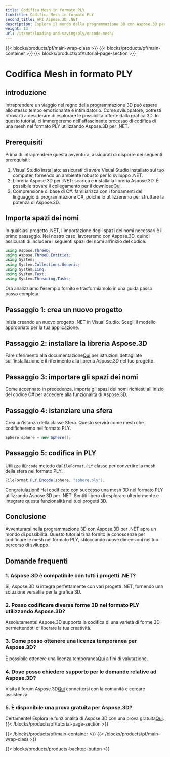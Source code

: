 ```yaml
---
title: Codifica Mesh in formato PLY
linktitle: Codifica Mesh in formato PLY
second_title: API Aspose.3D .NET
description: Esplora il mondo della programmazione 3D con Aspose.3D per .NET. Scopri come codificare le mesh nel formato PLY senza sforzo. Migliora il tuo gioco di sviluppo!
weight: 13
url: /it/net/loading-and-saving/ply/encode-mesh/
---
```


{{< blocks/products/pf/main-wrap-class >}}
{{< blocks/products/pf/main-container >}}
{{< blocks/products/pf/tutorial-page-section >}}

# Codifica Mesh in formato PLY

## introduzione
Intraprendere un viaggio nel regno della programmazione 3D può essere allo stesso tempo emozionante e intimidatorio. Come sviluppatore, potresti ritrovarti a desiderare di esplorare le possibilità offerte dalla grafica 3D. In questo tutorial, ci immergeremo nell'affascinante processo di codifica di una mesh nel formato PLY utilizzando Aspose.3D per .NET.
## Prerequisiti
Prima di intraprendere questa avventura, assicurati di disporre dei seguenti prerequisiti:
1. Visual Studio installato: assicurati di avere Visual Studio installato sul tuo computer, fornendo un ambiente robusto per lo sviluppo .NET.
2. Libreria Aspose.3D per .NET: scarica e installa la libreria Aspose.3D. È possibile trovare il collegamento per il download[Qui](https://releases.aspose.com/3d/net/).
3. Comprensione di base di C#: familiarizza con i fondamenti del linguaggio di programmazione C#, poiché lo utilizzeremo per sfruttare la potenza di Aspose.3D.
## Importa spazi dei nomi
In qualsiasi progetto .NET, l'importazione degli spazi dei nomi necessari è il primo passaggio. Nel nostro caso, lavoreremo con Aspose.3D, quindi assicurati di includere i seguenti spazi dei nomi all'inizio del codice:
```csharp
using Aspose.ThreeD;
using Aspose.ThreeD.Entities;
using System;
using System.Collections.Generic;
using System.Linq;
using System.Text;
using System.Threading.Tasks;
```
Ora analizziamo l'esempio fornito e trasformiamolo in una guida passo passo completa:
## Passaggio 1: crea un nuovo progetto
Inizia creando un nuovo progetto .NET in Visual Studio. Scegli il modello appropriato per la tua applicazione.
## Passaggio 2: installare la libreria Aspose.3D
 Fare riferimento alla documentazione[Qui](https://reference.aspose.com/3d/net/) per istruzioni dettagliate sull'installazione e il riferimento alla libreria Aspose.3D nel tuo progetto.
## Passaggio 3: importare gli spazi dei nomi
Come accennato in precedenza, importa gli spazi dei nomi richiesti all'inizio del codice C# per accedere alla funzionalità di Aspose.3D.
## Passaggio 4: istanziare una sfera
Crea un'istanza della classe Sfera. Questo servirà come mesh che codificheremo nel formato PLY.
```csharp
Sphere sphere = new Sphere();
```
## Passaggio 5: codifica in PLY
 Utilizza il`Encode` metodo da`FileFormat.PLY` classe per convertire la mesh della sfera nel formato PLY.
```csharp
FileFormat.PLY.Encode(sphere, "sphere.ply");
```
Congratulazioni! Hai codificato con successo una mesh 3D nel formato PLY utilizzando Aspose.3D per .NET. Sentiti libero di esplorare ulteriormente e integrare questa funzionalità nei tuoi progetti 3D.
## Conclusione
Avventurarsi nella programmazione 3D con Aspose.3D per .NET apre un mondo di possibilità. Questo tutorial ti ha fornito le conoscenze per codificare le mesh nel formato PLY, sbloccando nuove dimensioni nel tuo percorso di sviluppo.
## Domande frequenti
### 1. Aspose.3D è compatibile con tutti i progetti .NET?
Sì, Aspose.3D si integra perfettamente con vari progetti .NET, fornendo una soluzione versatile per la grafica 3D.
### 2. Posso codificare diverse forme 3D nel formato PLY utilizzando Aspose.3D?
Assolutamente! Aspose.3D supporta la codifica di una varietà di forme 3D, permettendoti di liberare la tua creatività.
### 3. Come posso ottenere una licenza temporanea per Aspose.3D?
 È possibile ottenere una licenza temporanea[Qui](https://purchase.aspose.com/temporary-license/) a fini di valutazione.
### 4. Dove posso chiedere supporto per le domande relative ad Aspose.3D?
 Visita il forum Aspose.3D[Qui](https://forum.aspose.com/c/3d/18) connettersi con la comunità e cercare assistenza.
### 5. È disponibile una prova gratuita per Aspose.3D?
 Certamente! Esplora le funzionalità di Aspose.3D con una prova gratuita[Qui](https://releases.aspose.com/).
{{< /blocks/products/pf/tutorial-page-section >}}

{{< /blocks/products/pf/main-container >}}
{{< /blocks/products/pf/main-wrap-class >}}

{{< blocks/products/products-backtop-button >}}
